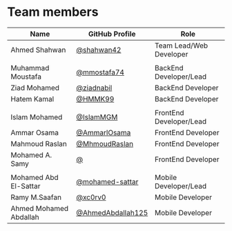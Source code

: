 # Team members

| Name | GitHub Profile | Role |
| ---- | -------------- | ---- |
| Ahmed Shahwan | [@shahwan42](https://github.com/shahwan42) | Team Lead/Web Developer |
||||
| Muhammad Moustafa | [@mmostafa74](https://github.com/mmostafa74)| BackEnd Developer/Lead |
| Ziad Mohamed  | [@ziadnabil](https://github.com/ziadnabil) | BackEnd Developer |
| Hatem Kamal | [@HMMK99](https://github.com/HMMK99) | BackEnd Developer |
||||
| Islam Mohamed | [@IslamMGM](https://github.com/IslamMGM) | FrontEnd Developer/Lead |
| Ammar Osama | [@AmmarlOsama](https://github.com/AmmarlOsama) | FrontEnd Developer |
| Mahmoud Raslan | [@MhmoudRaslan](https://github.com/MhmoudRaslan) | FrontEnd Developer |
| Mohamed A. Samy | [@]() | FrontEnd Developer |
||||
| Mohamed Abd El-Sattar | [@mohamed-sattar](https://github.com/mohamed-sattar) | Mobile Developer/Lead |
| Ramy M.Saafan | [@xc0rv0](https://github.com/xc0rv0) | Mobile Developer |
| Ahmed Mohamed Abdallah | [@AhmedAbdallah125](https://github.com/AhmedAbdallah125) | Mobile Developer |
